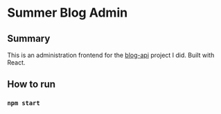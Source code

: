 # Summer Blog Admin

## Summary

This is an administration frontend for the [blog-api](https://github.com/alessandrovinciabc/blog-api) project I did. Built with React.

## How to run

### `npm start`

